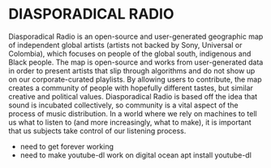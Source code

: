 # DIASPORADICAL RADIO

Diasporadical Radio is an open-source and user-generated geographic map of independent global artists (artists not backed by Sony, Universal or Colombia), which focuses on people of the global south, indigenous and Black people. The map is open-source and works from user-generated data in order to present artists that slip through algorithms and do not show up on our corporate-curated playlists. By allowing users to contribute, the map creates a community of people with hopefully different tastes, but similar creative and political values. Diasporadical Radio is based off the idea that sound is incubated collectively, so community is a vital aspect of the process of music distribution. In a world where we rely on machines to tell us what to listen to (and more increasingly, what to make), it is important that us subjects take control of our listening process.


* need to get forever working
* need to make youtube-dl work on digital ocean
apt install youtube-dl

